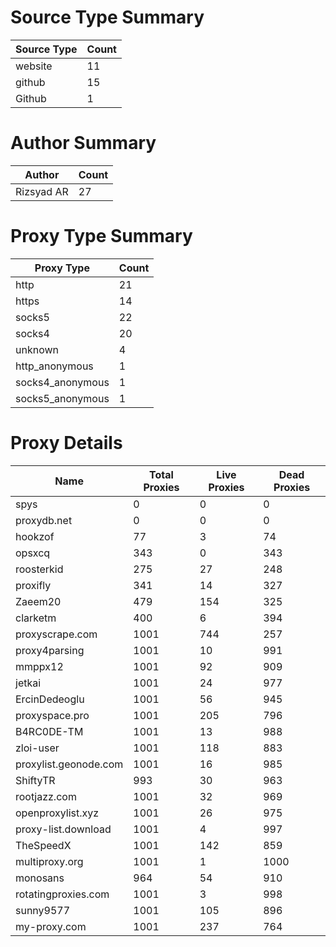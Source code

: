 # Source Type Summary

| Source Type | Count |
|-------------|-------|
| website | 11 |
| github | 15 |
| Github | 1 |


# Author Summary

| Author | Count |
|--------|-------|
| Rizsyad AR | 27 |


# Proxy Type Summary

| Proxy Type | Count |
|------------|-------|
| http | 21 |
| https | 14 |
| socks5 | 22 |
| socks4 | 20 |
| unknown | 4 |
| http_anonymous | 1 |
| socks4_anonymous | 1 |
| socks5_anonymous | 1 |


# Proxy Details

| Name | Total Proxies | Live Proxies | Dead Proxies |
|------|---------------|--------------|---------------|
| spys | 0 | 0 | 0 |
| proxydb.net | 0 | 0 | 0 |
| hookzof | 77 | 3 | 74 |
| opsxcq | 343 | 0 | 343 |
| roosterkid | 275 | 27 | 248 |
| proxifly | 341 | 14 | 327 |
| Zaeem20 | 479 | 154 | 325 |
| clarketm | 400 | 6 | 394 |
| proxyscrape.com | 1001 | 744 | 257 |
| proxy4parsing | 1001 | 10 | 991 |
| mmppx12 | 1001 | 92 | 909 |
| jetkai | 1001 | 24 | 977 |
| ErcinDedeoglu | 1001 | 56 | 945 |
| proxyspace.pro | 1001 | 205 | 796 |
| B4RC0DE-TM | 1001 | 13 | 988 |
| zloi-user | 1001 | 118 | 883 |
| proxylist.geonode.com | 1001 | 16 | 985 |
| ShiftyTR | 993 | 30 | 963 |
| rootjazz.com | 1001 | 32 | 969 |
| openproxylist.xyz | 1001 | 26 | 975 |
| proxy-list.download | 1001 | 4 | 997 |
| TheSpeedX | 1001 | 142 | 859 |
| multiproxy.org | 1001 | 1 | 1000 |
| monosans | 964 | 54 | 910 |
| rotatingproxies.com | 1001 | 3 | 998 |
| sunny9577 | 1001 | 105 | 896 |
| my-proxy.com | 1001 | 237 | 764 |
